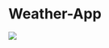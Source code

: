 # Weather-App
<img src="https://blogger.googleusercontent.com/img/b/R29vZ2xl/AVvXsEi4gO5VKq8mDO5ZNwBYIWLH-Q-Qs31AI5UvGcCzYeAoLm_1xx-W_UNRnQupVg4p58BN0QG_00uv_GMjdx6jgJ7dLCM6lbSW1jjSXyckRXotgAixb03EoQ2NtQcWRj6T6AJvRrMtg9q_hFt1ZwqCizVVBO66U7qi8NmPfNMcQuB30IJ3ukrUu8VIvxy9/s600/Picsart_23-01-20_19-41-56-669.jpg"/>
